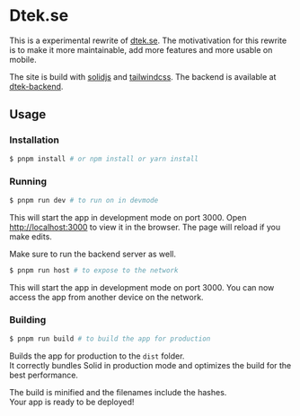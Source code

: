 # Dtek.se

This is a experimental rewrite of [dtek.se](https://dtek.se). The motivativation for this rewrite is to make it more maintainable, add more features and more usable on mobile.

The site is build with [solidjs](https://solidjs.com) and [tailwindcss](https://tailwindcss.com). The backend is available at [dtek-backend](https://github.com/Malmz/dtek-backend).

## Usage

### Installation
```bash
$ pnpm install # or npm install or yarn install
```

### Running

```bash
$ pnpm run dev # to run on in devmode
```

This will start the app in development mode on port 3000.
Open [http://localhost:3000](http://localhost:3000) to view it in the browser.
The page will reload if you make edits.

Make sure to run the backend server as well.

```bash
$ pnpm run host # to expose to the network
```
This will start the app in development mode on port 3000.
You can now access the app from another device on the network.

### Building

```bash
$ pnpm run build # to build the app for production
```

Builds the app for production to the `dist` folder.<br>
It correctly bundles Solid in production mode and optimizes the build for the best performance.

The build is minified and the filenames include the hashes.<br>
Your app is ready to be deployed!


